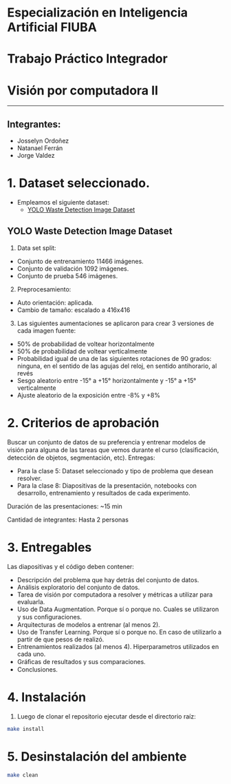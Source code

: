# Especialización en Inteligencia Artificial FIUBA

# Trabajo Práctico Integrador

# Visión por computadora II
---

## Integrantes:
   - Josselyn Ordoñez 
   - Natanael Ferrán
   - Jorge Valdez


# 1. Dataset seleccionado.

*  Empleamos el siguiente dataset:
    - [YOLO Waste Detection Image Dataset](https://universe.roboflow.com/projectverba/yolo-waste-detection/dataset/1)
    

## YOLO Waste Detection Image Dataset

1. Data set split:

- Conjunto de entrenamiento 11466 imágenes.
- Conjunto de validación 1092 imágenes.
- Conjunto de prueba 546 imágenes.

2. Preprocesamiento:

- Auto orientación: aplicada.
- Cambio de tamaño: escalado a 416x416

3. Las siguientes aumentaciones se aplicaron para crear 3 versiones de cada imagen fuente:

- 50% de probabilidad de voltear horizontalmente
- 50% de probabilidad de voltear verticalmente
- Probabilidad igual de una de las siguientes rotaciones de 90 grados: ninguna, en el sentido de las agujas del reloj, en sentido antihorario, al revés
- Sesgo aleatorio entre -15° a +15° horizontalmente y -15° a +15° verticalmente
- Ajuste aleatorio de la exposición entre -8% y +8%

# 2. Criterios de aprobación

Buscar un conjunto de datos de su preferencia y entrenar modelos de visión para alguna de las tareas que vemos durante el curso (clasiﬁcación, detección de objetos, segmentación, etc).
Entregas:
- Para la clase 5: Dataset seleccionado y tipo de problema que desean resolver.
- Para la clase 8: Diapositivas de la presentación, notebooks con desarrollo,
entrenamiento y resultados de cada experimento.

Duración de las presentaciones: ~15 min

Cantidad de integrantes: Hasta 2 personas

# 3. Entregables

Las diapositivas y el código deben contener:
- Descripción del problema que hay detrás del conjunto de datos.
- Análisis exploratorio del conjunto de datos.
- Tarea de visión por computadora a resolver y métricas a utilizar para evaluarla.
- Uso de Data Augmentation. Porque sí o porque no. Cuales se utilizaron y sus
conﬁguraciones.
- Arquitecturas de modelos a entrenar (al menos 2).
- Uso de Transfer Learning. Porque sí o porque no. En caso de utilizarlo a partir de que pesos de realizó.
- Entrenamientos realizados (al menos 4). Hiperparametros utilizados en cada uno.
- Gráﬁcas de resultados y sus comparaciones.
- Conclusiones.

# 4. Instalación

1. Luego de clonar el repositorio ejecutar desde el directorio raíz:

```bash
make install
```

# 5. Desinstalación del ambiente

```bash
make clean
```


